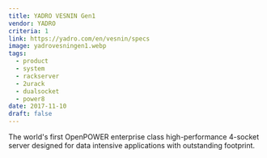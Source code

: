 ```yaml
---
title: YADRO VESNIN Gen1
vendor: YADRO
criteria: 1
link: https://yadro.com/en/vesnin/specs
image: yadrovesningen1.webp
tags:
  - product
  - system
  - rackserver
  - 2urack
  - dualsocket
  - power8
date: 2017-11-10
draft: false
---
```


The world's first OpenPOWER enterprise class high-performance 4-socket server designed for data intensive applications with outstanding footprint.
